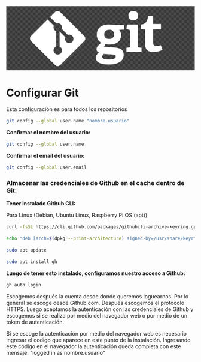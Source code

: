 <img src="/carpeta-imagenes/git.png" alt="git" />

# Configurar Git

Esta configuración es para todos los repositorios

```bash
git config --global user.name "nombre.usuario"
```

**Confirmar el nombre del usuario:**

```bash
git config --global user.name
```

**Confirmar el email del usuario:**

```bash
git config --global user.email
```

### Almacenar las credenciales de Github en el cache dentro de Git:

**Tener instalado Github CLI:**

Para Linux (Debian, Ubuntu Linux, Raspberry Pi OS (apt))

```bash
curl -fsSL https://cli.github.com/packages/githubcli-archive-keyring.gpg | sudo dd of=/usr/share/keyrings/githubcli-archive-keyring.gpg
```

```bash
echo "deb [arch=$(dpkg --print-architecture) signed-by=/usr/share/keyrings/githubcli-archive-keyring.gpg] https://cli.github.com/packages stable main" | sudo tee /etc/apt/sources.list.d/github-cli.list > /dev/null
```

```bash
sudo apt update
```

```bash
sudo apt install gh
```

**Luego de tener esto instalado, configuramos nuestro acceso a Github:**

```bash
gh auth login
```

Escogemos después la cuenta desde donde queremos loguearnos. Por lo general se escoge desde Github.com. Después escogemos el protocolo HTTPS. Luego aceptamos la autenticación con las credenciales de Github y escogemos si se realiza por medio del navegador web o por medio de un token de autenticación.

Si se escoge la autenticación por medio del navegador web es necesario ingresar el codigo que aparece en este punto de la instalación. Ingresando este código en el navegador la autenticación queda completa con este mensaje: "logged in as nombre.usuario"
